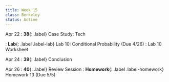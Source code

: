 ```yaml
---
title: Week 15
class: Berkeley
status: Active
---
```


Apr 22
: **38**{: .label} Case Study: Tech
 <!-- : [Slides](#) &#8226; [Demos](#) &#8226; [Blank Demos](#) -->
: **Lab**{: .label .label-lab} Lab 10: Conditional Probability (Due 4/26)
 : Lab 10 Worksheet

Apr 24
: **39**{: .label} Conclusion
 <!-- : [Slides](#) &#8226; [Demos](#) &#8226; [Blank Demos](#) -->

Apr 26
: **40**{: .label} Review Session
: **Homework**{: .label .label-homework} Homework 13 (Due 5/5)